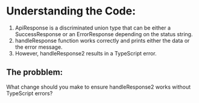 # Understanding the Code:

1. ApiResponse<T> is a discriminated union type that can be either a SuccessResponse<T> or an ErrorResponse depending on the status string.
2. handleResponse function works correctly and prints either the data or the error message.
3. However, handleResponse2 results in a TypeScript error.

## The probblem:
What change should you make to ensure handleResponse2 works without TypeScript errors?